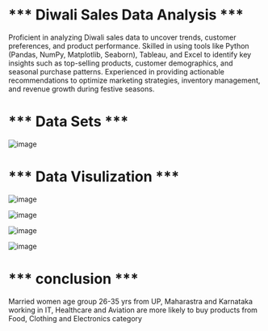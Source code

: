 # *** Diwali Sales Data Analysis ***


<p>Proficient in analyzing Diwali sales data to uncover trends, customer preferences, and product performance. Skilled in using tools like Python (Pandas, NumPy, Matplotlib, Seaborn), Tableau, and Excel to identify key insights such as top-selling products, customer demographics, and seasonal purchase patterns. Experienced in providing actionable recommendations to optimize marketing strategies, inventory management, and revenue growth during festive seasons.</p>


#  *** Data Sets ***

![image](https://github.com/user-attachments/assets/db566802-ba59-40ef-8c5f-1b09dc5a05f9)


#  *** Data Visulization ***

![image](https://github.com/user-attachments/assets/26dd2776-e8c6-419a-8d0d-8589f16541b1)

![image](https://github.com/user-attachments/assets/fbb9cbd5-3ce5-48a9-bdf5-773ce89bec47)

![image](https://github.com/user-attachments/assets/0580adb7-4382-456b-9eac-9bf2ef5a6b0a)

![image](https://github.com/user-attachments/assets/a8157b97-8686-4edc-857a-6a8e2ee9e676)

# *** conclusion ***

<p>Married women age group 26-35 yrs from UP,  Maharastra and Karnataka working in IT, Healthcare and Aviation are more likely to buy products from Food, Clothing and Electronics category</p>


